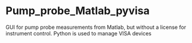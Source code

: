 # Pump_probe_Matlab_pyvisa
GUI for pump probe measurements from Matlab, but without a license for instrument control. Python is used to manage VISA devices
